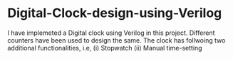 # Digital-Clock-design-using-Verilog
I have implemeted a Digital clock using Verilog in this project. Different counters have been used to design the same.
The clock has follwoing two additional functionalities, i.e,
  (i) Stopwatch
  (ii) Manual time-setting
